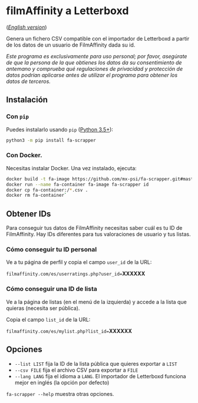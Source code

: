 # filmAffinity a Letterboxd

(_[English version](README.md)_)

Genera un fichero CSV compatible con el importador de Letterboxd a partir de los
datos de un usuario de FilmAffinity dada su id.

_Este programa es exclusivamente para uso personal; por favor, asegúrate de que
la persona de la que obtienes los datos da su consentimiento de antemano y
comprueba qué regulaciones de privacidad y protección de datos podrían aplicarse
antes de utilizar el programa para obtener los datos de terceros._

## Instalación

### Con `pip`

Puedes instalarlo usando `pip` ([Python 3.5+](https://www.python.org/)):

```sh
python3 -m pip install fa-scrapper
```

### Con Docker.

Necesitas instalar Docker. Una vez instalado, ejecuta:

```sh
docker build -t fa-image https://github.com/mx-psi/fa-scrapper.git#master
docker run --name fa-container fa-image fa-scrapper id
docker cp fa-container:/*.csv .
docker rm fa-container`
```

## Obtener IDs

Para conseguir tus datos de FilmAffinity necesitas saber cuál es tu ID de
FilmAffinity. Hay IDs diferentes para tus valoraciones de usuario y tus listas.

### Cómo conseguir tu ID personal

Ve a tu página de perfil y copia el campo `user_id` de la URL:

`filmaffinity.com/es/userratings.php?user_id=`**XXXXXX**

### Cómo conseguir una ID de lista

Ve a la página de listas (en el menú de la izquierda) y accede a la lista que
quieras (necesita ser pública).

Copia el campo `list_id` de la URL:

`filmaffinity.com/es/mylist.php?list_id=`**XXXXXX**

## Opciones

- `--list LIST` fija la ID de la lista pública que quieres exportar a `LIST`
- `--csv FILE` fija el archivo CSV para exportar a `FILE`
- `--lang LANG` fija el idioma a `LANG`. El importador de Letterboxd funciona
  mejor en inglés (la opción por defecto)

`fa-scrapper --help` muestra otras opciones.

